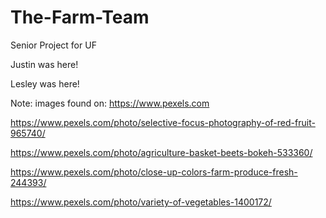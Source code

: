 # The-Farm-Team
Senior Project for UF

Justin was here!

Lesley was here!


Note: images found on: https://www.pexels.com

https://www.pexels.com/photo/selective-focus-photography-of-red-fruit-965740/

https://www.pexels.com/photo/agriculture-basket-beets-bokeh-533360/

https://www.pexels.com/photo/close-up-colors-farm-produce-fresh-244393/

https://www.pexels.com/photo/variety-of-vegetables-1400172/
